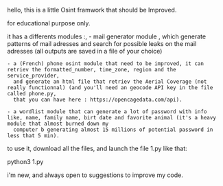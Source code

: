 hello, this is a little Osint framwork that should be Improved.

for educational purpose only.

it has a differents modules :, 
    - mail generator module , which generate patterns of mail adresses and search for possible leaks on the mail adresses (all outputs are saved in a file of your choice)

    - a (French) phone osint module that need to be improved, it can retriev the formatted_number, time_zone, region and the service_provider, 
      and generate an html file that retriev the Aerial Coverage (not really functionnal) (and you'll need an geocode API key in the file called phone.py, 
      that you can have here : https://opencagedata.com/api).

    - a wordlist module that can generate a lot of password with info like, name, family name, birt date and favorite animal (it's a heavy module that almost burned down my
      computer b generating almost 15 millions of potential password in less that 5 min).

to use it, download all the files, and launch the file 1.py like that:

python3 1.py

i'm new, and always open to suggestions to improve my code.


